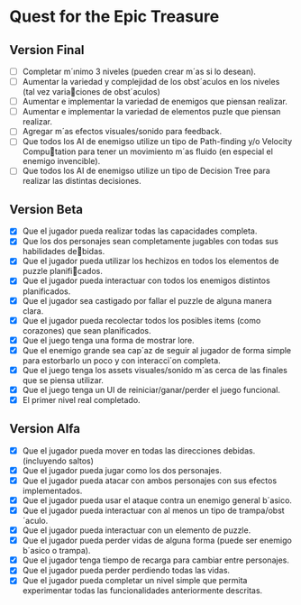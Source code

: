 # Quest for the Epic Treasure

## Version Final

- [ ] Completar m´ınimo 3 niveles (pueden crear m´as si lo desean).
- [ ] Aumentar la variedad y complejidad de los obst´aculos en los niveles (tal vez variaciones de obst´aculos)
- [ ] Aumentar e implementar la variedad de enemigos que piensan realizar.
- [ ] Aumentar e implementar la variedad de elementos puzle que piensan realizar.
- [ ] Agregar m´as efectos visuales/sonido para feedback.
- [ ] Que todos los AI de enemigso utilize un tipo de Path-finding y/o Velocity Computation para tener un movimiento m´as fluido (en especial el enemigo invencible).
- [ ] Que todos los AI de enemigso utilize un tipo de Decision Tree para realizar las
distintas decisiones.

## Version Beta

- [X] Que el jugador pueda realizar todas las capacidades completa.
- [X] Que los dos personajes sean completamente jugables con todas sus habilidades debidas.
- [X] Que el jugador pueda utilizar los hechizos en todos los elementos de puzzle planificados.
- [X] Que el jugador pueda interactuar con todos los enemigos distintos planificados.
- [X] Que el jugador sea castigado por fallar el puzzle de alguna manera clara.
- [X] Que el jugador pueda recolectar todos los posibles items (como corazones) que sean
planificados.
- [X] Que el juego tenga una forma de mostrar lore.
- [X] Que el enemigo grande sea cap´az de seguir al jugador de forma simple para estorbarlo
un poco y con interacci´on completa.
- [X] Que el juego tenga los assets visuales/sonido m´as cerca de las finales que se piensa
utilizar.
- [X] Que el juego tenga un UI de reiniciar/ganar/perder el juego funcional.
- [X] El primer nivel real completado.

## Version Alfa

- [X] Que el jugador pueda mover en todas las direcciones debidas. (incluyendo saltos)
- [X] Que el jugador pueda jugar como los dos personajes.
- [X] Que el jugador pueda atacar con ambos personajes con sus efectos implementados.
- [X] Que el jugador pueda usar el ataque contra un enemigo general b´asico.
- [X] Que el jugador pueda interactuar con al menos un tipo de trampa/obst´aculo.
- [X] Que el jugador pueda interactuar con un elemento de puzzle.
- [X] Que el jugador pueda perder vidas de alguna forma (puede ser enemigo b´asico o
trampa).
- [X] Que el jugador tenga tiempo de recarga para cambiar entre personajes.
- [X] Que el jugador pueda perder perdiendo todas las vidas.
- [X] Que el jugador pueda completar un nivel simple que permita experimentar todas las
funcionalidades anteriormente descritas.
